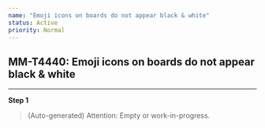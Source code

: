 ```yaml
---
name: "Emoji icons on boards do not appear black & white"
status: Active
priority: Normal
---
```


## MM-T4440: Emoji icons on boards do not appear black & white

---

**Step 1**

> (Auto-generated) Attention: Empty or work-in-progress.
